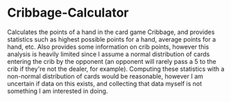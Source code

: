 # Cribbage-Calculator
Calculates the points of a hand in the card game Cribbage, and provides statistics such as highest possible points for a hand, average points for a hand, etc. Also provides some information on crib points, however this analysis is heavily limited since I assume a normal distribution of cards entering the crib by the opponent (an opponent will rarely pass a 5 to the crib if they're not the dealer, for example). Computing these statistics with a non-normal distribution of cards would be reasonable, however I am uncertain if data on this exists, and collecting that data myself is not something I am interested in doing.
